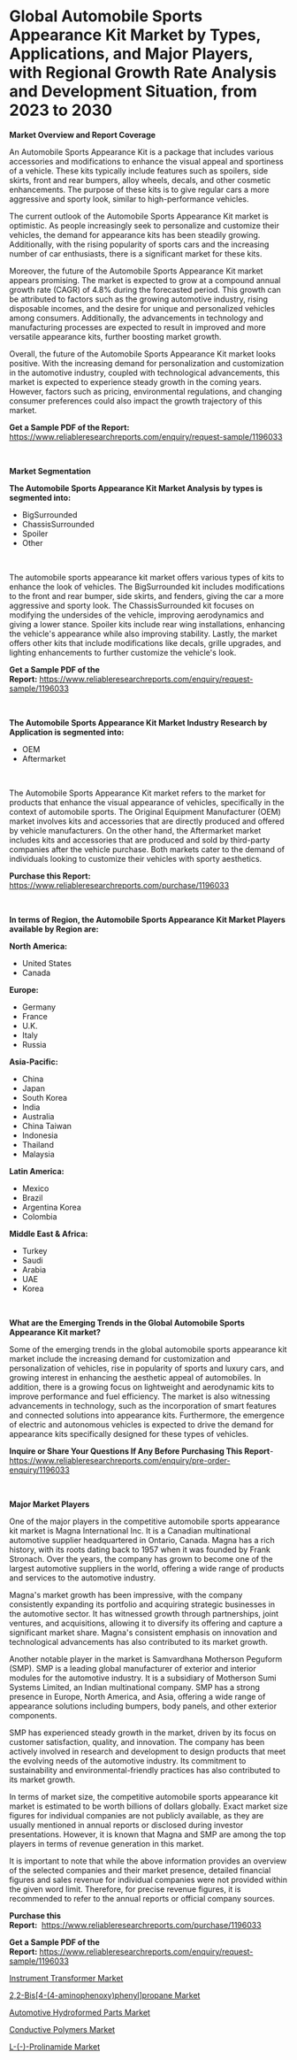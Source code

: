 <p><h1>Global Automobile Sports Appearance Kit Market by Types, Applications, and Major Players, with Regional Growth Rate Analysis and Development Situation, from 2023 to 2030</h1></p><p><strong>Market Overview and Report Coverage</strong></p>
<p><p>An Automobile Sports Appearance Kit is a package that includes various accessories and modifications to enhance the visual appeal and sportiness of a vehicle. These kits typically include features such as spoilers, side skirts, front and rear bumpers, alloy wheels, decals, and other cosmetic enhancements. The purpose of these kits is to give regular cars a more aggressive and sporty look, similar to high-performance vehicles.</p><p>The current outlook of the Automobile Sports Appearance Kit market is optimistic. As people increasingly seek to personalize and customize their vehicles, the demand for appearance kits has been steadily growing. Additionally, with the rising popularity of sports cars and the increasing number of car enthusiasts, there is a significant market for these kits.</p><p>Moreover, the future of the Automobile Sports Appearance Kit market appears promising. The market is expected to grow at a compound annual growth rate (CAGR) of 4.8% during the forecasted period. This growth can be attributed to factors such as the growing automotive industry, rising disposable incomes, and the desire for unique and personalized vehicles among consumers. Additionally, the advancements in technology and manufacturing processes are expected to result in improved and more versatile appearance kits, further boosting market growth.</p><p>Overall, the future of the Automobile Sports Appearance Kit market looks positive. With the increasing demand for personalization and customization in the automotive industry, coupled with technological advancements, this market is expected to experience steady growth in the coming years. However, factors such as pricing, environmental regulations, and changing consumer preferences could also impact the growth trajectory of this market.</p></p>
<p><strong>Get a Sample PDF of the Report:</strong> <a href="https://www.reliableresearchreports.com/enquiry/request-sample/1196033">https://www.reliableresearchreports.com/enquiry/request-sample/1196033</a></p>
<p>&nbsp;</p>
<p><strong>Market Segmentation</strong></p>
<p><strong>The Automobile Sports Appearance Kit Market Analysis by types is segmented into:</strong></p>
<p><ul><li>BigSurrounded</li><li>ChassisSurrounded</li><li>Spoiler</li><li>Other</li></ul></p>
<p>&nbsp;</p>
<p><p>The automobile sports appearance kit market offers various types of kits to enhance the look of vehicles. The BigSurrounded kit includes modifications to the front and rear bumper, side skirts, and fenders, giving the car a more aggressive and sporty look. The ChassisSurrounded kit focuses on modifying the undersides of the vehicle, improving aerodynamics and giving a lower stance. Spoiler kits include rear wing installations, enhancing the vehicle's appearance while also improving stability. Lastly, the market offers other kits that include modifications like decals, grille upgrades, and lighting enhancements to further customize the vehicle's look.</p></p>
<p><strong>Get a Sample PDF of the Report:</strong>&nbsp;<a href="https://www.reliableresearchreports.com/enquiry/request-sample/1196033">https://www.reliableresearchreports.com/enquiry/request-sample/1196033</a></p>
<p>&nbsp;</p>
<p><strong>The Automobile Sports Appearance Kit Market Industry Research by Application is segmented into:</strong></p>
<p><ul><li>OEM</li><li>Aftermarket</li></ul></p>
<p>&nbsp;</p>
<p><p>The Automobile Sports Appearance Kit market refers to the market for products that enhance the visual appearance of vehicles, specifically in the context of automobile sports. The Original Equipment Manufacturer (OEM) market involves kits and accessories that are directly produced and offered by vehicle manufacturers. On the other hand, the Aftermarket market includes kits and accessories that are produced and sold by third-party companies after the vehicle purchase. Both markets cater to the demand of individuals looking to customize their vehicles with sporty aesthetics.</p></p>
<p><strong>Purchase this Report:</strong>&nbsp; <a href="https://www.reliableresearchreports.com/purchase/1196033">https://www.reliableresearchreports.com/purchase/1196033</a></p>
<p>&nbsp;</p>
<p><strong>In terms of Region, the Automobile Sports Appearance Kit Market Players available by Region are:</strong></p>
<p>
    <p> <strong> North America: </strong>
        <ul>
            <li>United States</li>
            <li>Canada</li>
        </ul>
        </p> 
    <p> <strong> Europe: </strong>
        <ul>
            <li>Germany</li>
            <li>France</li>
            <li>U.K.</li>
            <li>Italy</li>
            <li>Russia</li>
        </ul>
        </p> 
    <p> <strong> Asia-Pacific: </strong>
        <ul>
            <li>China</li>
            <li>Japan</li>
            <li>South Korea</li>
            <li>India</li>
            <li>Australia</li>
            <li>China Taiwan</li>
            <li>Indonesia</li>
            <li>Thailand</li>
            <li>Malaysia</li>
        </ul>
        </p> 
    <p> <strong> Latin America: </strong>
        <ul>
            <li>Mexico</li>
            <li>Brazil</li>
            <li>Argentina Korea</li>
            <li>Colombia</li>
        </ul>
        </p> 
    <p> <strong> Middle East & Africa: </strong>
        <ul>
            <li>Turkey</li>
            <li>Saudi</li>
            <li>Arabia</li>
            <li>UAE</li>
            <li>Korea</li>
        </ul>
    </p>
    </p>
<p>&nbsp;</p>
<p><strong>What are the Emerging Trends in the Global Automobile Sports Appearance Kit market?</strong></p>
<p><p>Some of the emerging trends in the global automobile sports appearance kit market include the increasing demand for customization and personalization of vehicles, rise in popularity of sports and luxury cars, and growing interest in enhancing the aesthetic appeal of automobiles. In addition, there is a growing focus on lightweight and aerodynamic kits to improve performance and fuel efficiency. The market is also witnessing advancements in technology, such as the incorporation of smart features and connected solutions into appearance kits. Furthermore, the emergence of electric and autonomous vehicles is expected to drive the demand for appearance kits specifically designed for these types of vehicles.</p></p>
<p><strong>Inquire or Share Your Questions If Any Before Purchasing This Report</strong>- <a href="https://www.reliableresearchreports.com/enquiry/pre-order-enquiry/1196033">https://www.reliableresearchreports.com/enquiry/pre-order-enquiry/1196033</a></p>
<p>&nbsp;</p>
<p><strong>Major Market Players</strong></p>
<p><p>One of the major players in the competitive automobile sports appearance kit market is Magna International Inc. It is a Canadian multinational automotive supplier headquartered in Ontario, Canada. Magna has a rich history, with its roots dating back to 1957 when it was founded by Frank Stronach. Over the years, the company has grown to become one of the largest automotive suppliers in the world, offering a wide range of products and services to the automotive industry.</p><p>Magna's market growth has been impressive, with the company consistently expanding its portfolio and acquiring strategic businesses in the automotive sector. It has witnessed growth through partnerships, joint ventures, and acquisitions, allowing it to diversify its offering and capture a significant market share. Magna's consistent emphasis on innovation and technological advancements has also contributed to its market growth.</p><p>Another notable player in the market is Samvardhana Motherson Peguform (SMP). SMP is a leading global manufacturer of exterior and interior modules for the automotive industry. It is a subsidiary of Motherson Sumi Systems Limited, an Indian multinational company. SMP has a strong presence in Europe, North America, and Asia, offering a wide range of appearance solutions including bumpers, body panels, and other exterior components.</p><p>SMP has experienced steady growth in the market, driven by its focus on customer satisfaction, quality, and innovation. The company has been actively involved in research and development to design products that meet the evolving needs of the automotive industry. Its commitment to sustainability and environmental-friendly practices has also contributed to its market growth.</p><p>In terms of market size, the competitive automobile sports appearance kit market is estimated to be worth billions of dollars globally. Exact market size figures for individual companies are not publicly available, as they are usually mentioned in annual reports or disclosed during investor presentations. However, it is known that Magna and SMP are among the top players in terms of revenue generation in this market.</p><p>It is important to note that while the above information provides an overview of the selected companies and their market presence, detailed financial figures and sales revenue for individual companies were not provided within the given word limit. Therefore, for precise revenue figures, it is recommended to refer to the annual reports or official company sources.</p></p>
<p><strong>Purchase this Report:</strong>&nbsp;&nbsp;<a href="https://www.reliableresearchreports.com/purchase/1196033">https://www.reliableresearchreports.com/purchase/1196033</a></p>
<p></p>
<p><strong>Get a Sample PDF of the Report:</strong>&nbsp;<a href="https://www.reliableresearchreports.com/enquiry/request-sample/1196033">https://www.reliableresearchreports.com/enquiry/request-sample/1196033</a></p>
<p><p><a href="https://medium.com/@gabriellemcgrath66/instrument-transformer-market-size-cagr-trends-2024-2030-4f068ef57483">Instrument Transformer Market</a></p><p><a href="https://github.com/melchekhinf/Market-Research-Report-List-1/blob/main/22-bis4-4-aminophenoxyphenylpropane-market.md">2,2-Bis[4-(4-aminophenoxy)phenyl]propane Market</a></p><p><a href="https://www.linkedin.com/pulse/automotive-hydroformed-parts-market-size-share-amp-trends-kjbke/">Automotive Hydroformed Parts Market</a></p><p><a href="https://medium.com/@deirdreclark76/conductive-polymers-market-size-cagr-trends-2024-2030-478e8b541a5e">Conductive Polymers Market</a></p><p><a href="https://github.com/merzlyukov93/Market-Research-Report-List-1/blob/main/l-prolinamide-market.md">L-(-)-Prolinamide Market</a></p></p>